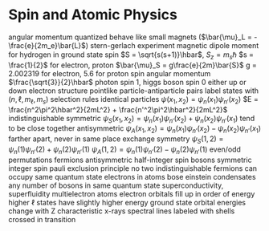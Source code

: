 # Spin and Atomic Physics
angular momentum quantized
	behave like small magnets ($\bar{\mu}_L = -\frac{e}{2m_e}\bar{L}$)
stern-gerlach experiment
	magnetic dipole moment for hydrogen in ground state
spin
	$S = \sqrt{s(s+1)}\hbar$, $S_z = m_s\hbar$
	$s = \frac{1}{2}$ for electron, proton
	$\bar{\mu}_S = g\frac{e}{2m}\bar{S}$
	g = 2.002319 for electron, 5.6 for proton
	spin angular momentum $\frac{\sqrt{3}}{2}\hbar$
	photon spin 1, higgs boson spin 0
	either up or down
	electron structure
		pointlike
		particle-antiparticle pairs
	label states with $(n, \ell, m_\ell, m_s)$
	selection rules
identical particles
	$\psi(x_1,x_2) = \psi_n(x_1) \psi_{n'}(x_2)$
	$E = \frac{n^2\pi^2\hbar^2}{2mL^2} + \frac{n'^2\pi^2\hbar^2}{2mL^2}$
	indistinguishable
	symmetric $\psi_S(x_1,x_2)=\psi_n(x_1)\psi_{n'}(x_2)+\psi_n(x_2)\psi_{n'}(x_1)$
		tend to be close together
	antisymmetric $\psi_A(x_1,x_2)=\psi_n(x_1)\psi_{n'}(x_2)-\psi_n(x_2)\psi_{n'}(x_1)$
		farther apart, never in same place
exchange symmetry
	$\psi_S(1,2)=\psi_n(1)\psi_{n'}(2)+\psi_n(2)\psi_{n'}(1)$
	$\psi_A(1,2)=\psi_n(1)\psi_{n'}(2)-\psi_n(2)\psi_{n'}(1)$
	even/odd permutations
fermions
	antisymmetric
	half-integer spin
bosons
	symmetric
	integer spin
pauli exclusion principle
	no two indistinguishable fermions can occupy same quantum state
	electrons in atoms
	bose einstein condensates
		any number of bosons in same quantum state
		superconductivity, superfluidity
	multielectron atoms
		electron orbitals fill up in order of energy
		higher $\ell$ states have slightly higher energy
		ground state orbital energies change with Z
characteristic x-rays
	spectral lines labeled with shells crossed in transition